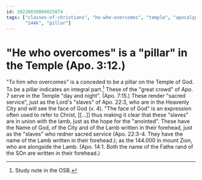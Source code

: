 ```yaml
---
id: 20220830084025074
tags: ["classes-of-christians", "he-who-overcomes", "temple", "apocalypse",
       "144k", "pillar"]
---
```


# "He who overcomes" is a "pillar" in the Temple (Apo. 3:12.)

"To him who overcomes" is a conceded to be a pillar on the Temple of God. To be
a pillar indicates an integral part.[^1] These of the "great crowd" of Apo. 7
serve in the Temple "day and night". (Apo. 7:15.) These render "sacred service",
just as the Lord's "slaves" of Apo. 22:3, who are in the Heavenly City and will
see the face of God (v. 4). "The face of God" is an expression often used to
refer to Christ, [[...]] thus making it clear that these "slaves" are in union
with the lamb, just as the hope for the "anointed". These have the Name of God,
of the City and of the Lamb written in their forehead, just as the "slaves" who
redner sacred service (Apo. 22:3-4. They have the name of the Lamb written in
their forehead.); as the 144.000 in mount Zion, who are alongside the Lamb.
(Apo. 14:1. Both the name of the Fathe rand of the SOn are written in their
forehead.)

[^1]: Study note in the OSB.
